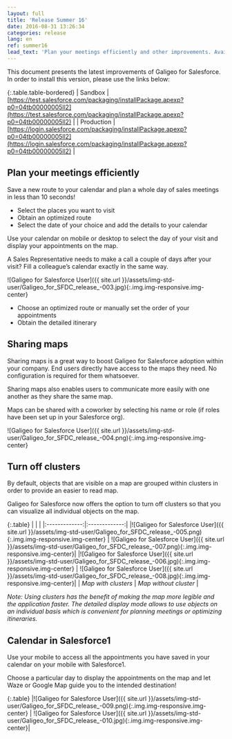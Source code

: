 ```yaml
---
layout: full
title: 'Release Summer 16'
date: 2016-08-31 13:26:34
categories: release
lang: en
ref: summer16
lead_text: 'Plan your meetings efficiently and other improvements. Available now!'
---
```


This document presents the latest improvements of Galigeo for Salesforce. In order to install this version, please use the links below:

{:.table.table-bordered}
| Sandbox  | [https://test.salesforce.com/packaging/installPackage.apexp?p0=04tb00000005ll2](https://test.salesforce.com/packaging/installPackage.apexp?p0=04tb00000005ll2) |
| Production  | [https://login.salesforce.com/packaging/installPackage.apexp?p0=04tb00000005ll2](https://login.salesforce.com/packaging/installPackage.apexp?p0=04tb00000005ll2) |

## Plan your meetings efficiently

Save a new route to your calendar and plan a whole day of sales meetings in less than 10 seconds!

- Select the places you want to visit
- Obtain an optimized route
- Select the date of your choice and add the details to your calendar

Use your calendar on mobile or desktop to select the day of your visit and display your appointments on the map.

A Sales Representative needs to make a call a couple of days after your visit? Fill a colleague’s calendar exactly in the same way.

![Galigeo for Salesforce User]({{ site.url }}/assets/img-std-user/Galigeo_for_SFDC_release_-003.jpg){:.img.img-responsive.img-center}

- Choose an optimized route or manually set the order of your appointments
- Obtain the detailed itinerary

## Sharing maps


Sharing maps is a great way to boost Galigeo for Salesforce adoption within your company. End users directly have access to the maps they need. No configuration is required for them whatsoever.

Sharing maps also enables users to communicate more easily with one another as they share the same map.

Maps can be shared with a coworker by selecting his name or role (if roles have been set up in your Salesforce org).

![Galigeo for Salesforce User]({{ site.url }}/assets/img-std-user/Galigeo_for_SFDC_release_-004.png){:.img.img-responsive.img-center}


## Turn off clusters

By default, objects that are visible on a map are grouped within clusters in order to provide an easier to read map. 

Galigeo for Salesforce now offers the option to turn off clusters so that you can visualize all individual objects on the map.

{:.table}
|   |    |
|:-------------:|:-------------:|
|![Galigeo for Salesforce User]({{ site.url }}/assets/img-std-user/Galigeo_for_SFDC_release_-005.png){:.img.img-responsive.img-center} | ![Galigeo for Salesforce User]({{ site.url }}/assets/img-std-user/Galigeo_for_SFDC_release_-007.png){:.img.img-responsive.img-center}|
|![Galigeo for Salesforce User]({{ site.url }}/assets/img-std-user/Galigeo_for_SFDC_release_-006.jpg){:.img.img-responsive.img-center} | ![Galigeo for Salesforce User]({{ site.url }}/assets/img-std-user/Galigeo_for_SFDC_release_-008.jpg){:.img.img-responsive.img-center}|
| *Map with clusters* | *Map without cluster* |

*Note: Using clusters has the benefit of making the map more legible and the application faster. The detailed display mode allows to use objects on an individual basis which is convenient for planning meetings or optimizing itineraries.*

## Calendar in Salesforce1

Use your mobile to access all the appointments you have saved in your calendar on your mobile with Salesforce1.

Choose a particular day to display the appointments on the map and let Waze or Google Map guide you to the intended destination!

{:.table}
|![Galigeo for Salesforce User]({{ site.url }}/assets/img-std-user/Galigeo_for_SFDC_release_-009.png){:.img.img-responsive.img-center} | ![Galigeo for Salesforce User]({{ site.url }}/assets/img-std-user/Galigeo_for_SFDC_release_-010.jpg){:.img.img-responsive.img-center}|


